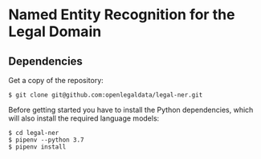 # Named Entity Recognition for the Legal Domain

## Dependencies

Get a copy of the repository:
```
$ git clone git@github.com:openlegaldata/legal-ner.git
```

Before getting started you have to install the Python dependencies, which will also install the required language 
models:
```
$ cd legal-ner
$ pipenv --python 3.7
$ pipenv install
```
